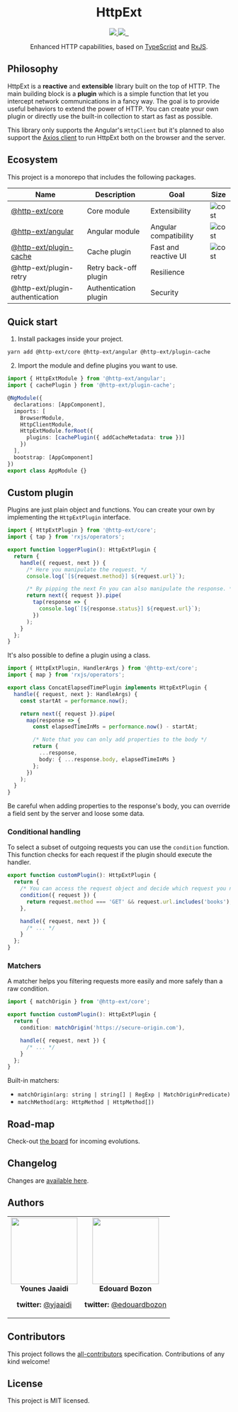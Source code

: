 <div align="center">
  <h1>HttpExt</h1>
  <a href="https://github.com/jscutlery/http-ext/actions" rel="nofollow">
    <img src="https://github.com/jscutlery/http-ext/workflows/Build%20&%20Test/badge.svg" />
  </a>
  <a href="https://codecov.io/gh/jscutlery/http-ext" rel="nofollow">
    <img src="https://badgen.net/codecov/c/github/jscutlery/http-ext" />
  </a>
  <a href="https://github.com/jscutlery/@http-ext/blob/master/LICENSE" rel="nofollow">
    <img alt="" src="https://badgen.net/npm/license/@http-ext/core">
  </a>
  <a href="https://www.npmjs.com/package/@http-ext/core" rel="nofollow">
    <img alt="" src="https://badgen.net/npm/v/@http-ext/core">
  </a>
</div>

<p align="center">
  Enhanced HTTP capabilities, based on <a href="https://www.typescriptlang.org" target="blank">TypeScript</a> and <a href="http://reactivex.io/rxjs" target="blank">RxJS</a>.
</p>

## Philosophy

HttpExt is a **reactive** and **extensible** library built on the top of HTTP. The main building block is a **plugin** which is a simple function that let you intercept network communications in a fancy way. The goal is to provide useful behaviors to extend the power of HTTP. You can create your own plugin or directly use the built-in collection to start as fast as possible.

This library only supports the Angular's `HttpClient` but it's planned to also support the [Axios client](https://github.com/axios/axios) to run HttpExt both on the browser and the server.

## Ecosystem

This project is a monorepo that includes the following packages.

| Name                                                                           | Description           | Goal                  | Size                                                                   |
| ------------------------------------------------------------------------------ | --------------------- | --------------------- | ---------------------------------------------------------------------- |
| [@http-ext/core](https://www.npmjs.com/package/@http-ext/core)                 | Core module           | Extensibility         | ![cost](https://badgen.net/bundlephobia/minzip/@http-ext/core)         |
| [@http-ext/angular](https://www.npmjs.com/package/@http-ext/angular)           | Angular module        | Angular compatibility | ![cost](https://badgen.net/bundlephobia/minzip/@http-ext/angular)      |
| [@http-ext/plugin-cache](https://www.npmjs.com/package/@http-ext/plugin-cache) | Cache plugin          | Fast and reactive UI  | ![cost](https://badgen.net/bundlephobia/minzip/@http-ext/plugin-cache) |
| @http-ext/plugin-retry                                                         | Retry back-off plugin | Resilience            |                                                                        |
| @http-ext/plugin-authentication                                                | Authentication plugin | Security              |                                                                        |

## Quick start

1. Install packages inside your project.

```bash
yarn add @http-ext/core @http-ext/angular @http-ext/plugin-cache
```

2. Import the module and define plugins you want to use.

```ts
import { HttpExtModule } from '@http-ext/angular';
import { cachePlugin } from '@http-ext/plugin-cache';

@NgModule({
  declarations: [AppComponent],
  imports: [
    BrowserModule,
    HttpClientModule,
    HttpExtModule.forRoot({
      plugins: [cachePlugin({ addCacheMetadata: true })]
    })
  ],
  bootstrap: [AppComponent]
})
export class AppModule {}
```

## Custom plugin

Plugins are just plain object and functions. You can create your own by implementing the `HttpExtPlugin` interface.

```ts
import { HttpExtPlugin } from '@http-ext/core';
import { tap } from 'rxjs/operators';

export function loggerPlugin(): HttpExtPlugin {
  return {
    handle({ request, next }) {
      /* Here you manipulate the request. */
      console.log(`[${request.method}] ${request.url}`);

      /* By pipping the next Fn you can also manipulate the response. */
      return next({ request }).pipe(
        tap(response => {
          console.log(`[${response.status}] ${request.url}`);
        })
      );
    }
  };
}
```

It's also possible to define a plugin using a class.

```ts
import { HttpExtPlugin, HandlerArgs } from '@http-ext/core';
import { map } from 'rxjs/operators';

export class ConcatElapsedTimePlugin implements HttpExtPlugin {
  handle({ request, next }: HandleArgs) {
    const startAt = performance.now();

    return next({ request }).pipe(
      map(response => {
        const elapsedTimeInMs = performance.now() - startAt;

        /* Note that you can only add properties to the body */
        return {
          ...response,
          body: { ...response.body, elapsedTimeInMs }
        };
      })
    );
  }
}
```

Be careful when adding properties to the response's body, you can override a field sent by the server and loose some data.

### Conditional handling

To select a subset of outgoing requests you can use the `condition` function. This function checks for each request if the plugin should execute the handler.

```ts
export function customPlugin(): HttpExtPlugin {
  return {
    /* You can access the request object and decide which request you need to handle */
    condition({ request }) {
      return request.method === 'GET' && request.url.includes('books');
    },

    handle({ request, next }) {
      /* ... */
    }
  };
}
```

### Matchers

A matcher helps you filtering requests more easily and more safely than a raw condition.

```ts
import { matchOrigin } from '@http-ext/core';

export function customPlugin(): HttpExtPlugin {
  return {
    condition: matchOrigin('https://secure-origin.com'),

    handle({ request, next }) {
      /* ... */
    }
  };
}
```

Built-in matchers:

- `matchOrigin(arg: string | string[] | RegExp | MatchOriginPredicate)`
- `matchMethod(arg: HttpMethod | HttpMethod[])`

## Road-map

Check-out [the board](https://github.com/jscutlery/http-ext/projects/1) for incoming evolutions.

## Changelog

Changes are [available here](CHANGELOG.md).

## Authors

<table border="0">
  <tr>
    <td align="center">
      <a href="https://github.com/yjaaidi" style="color: white">
        <img src="https://github.com/yjaaidi.png?s=150" width="150"/>
      </a>
      <p style="margin: 0;"><strong>Younes Jaaidi</strong></p>
      <p><strong>twitter: </strong><a href="https://twitter.com/yjaaidi">@yjaaidi</a></p>
    </td>
    <td align="center">
      <a href="https://github.com/Edouardbozon" style="color: white">
        <img src="https://github.com/Edouardbozon.png?s=150" width="150"/>
      </a>
      <p style="margin: 0;"><strong>Edouard Bozon</strong></p>
      <p><strong>twitter: </strong><a href="https://twitter.com/edouardbozon">@edouardbozon</a></p>
    </td>
  </tr>
</table>

## Contributors

This project follows the [all-contributors](https://github.com/all-contributors/all-contributors) specification. Contributions of any kind welcome!

## License

This project is MIT licensed.
